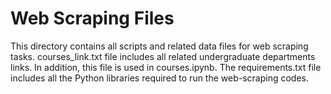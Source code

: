 # Web Scraping Files
This directory contains all scripts and related data files for web scraping tasks.
courses_link.txt file includes all related undergraduate departments links. In addition, this file is used in courses.ipynb.
The requirements.txt file includes all the Python libraries required to run the web-scraping codes. 

